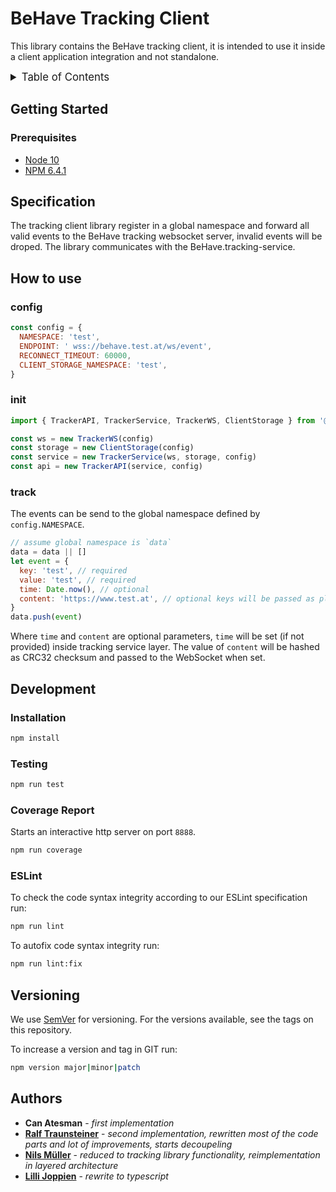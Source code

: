 <!-- markdownlint-disable MD041 -->
<!-- markdownlint-disable MD033 -->
<!-- markdownlint-disable MD028 -->

# BeHave Tracking Client

This library contains the BeHave tracking client, it is intended to use it inside a client application integration and not standalone.

<details>
  <summary style="font-size:1.2em;">Table of Contents</summary>
<!-- START doctoc generated TOC please keep comment here to allow auto update -->
<!-- DON'T EDIT THIS SECTION, INSTEAD RE-RUN doctoc TO UPDATE -->

- [Getting Started](#getting-started)
  - [Prerequisites](#prerequisites)
- [Specification](#specification)
- [How to use](#how-to-use)
  - [config](#config)
  - [init](#init)
  - [track](#track)
- [Development](#development)
  - [Installation](#installation)
  - [Testing](#testing)
  - [Coverage Report](#coverage-report)
  - [ESLint](#eslint)
- [Versioning](#versioning)
- [Authors](#authors)

<!-- END doctoc generated TOC please keep comment here to allow auto update -->
</details>

## Getting Started

### Prerequisites

- [Node 10](https://nodejs.org/)
- [NPM 6.4.1](https://www.npmjs.com/)

## Specification

The tracking client library register in a global namespace and forward all valid events to the BeHave tracking websocket server, invalid events will be droped. The library communicates with the BeHave.tracking-service.

## How to use

### config

```javascript
const config = {
  NAMESPACE: 'test',
  ENDPOINT: ' wss://behave.test.at/ws/event',
  RECONNECT_TIMEOUT: 60000,
  CLIENT_STORAGE_NAMESPACE: 'test',
}
```

### init

```javascript
import { TrackerAPI, TrackerService, TrackerWS, ClientStorage } from '@strg-behave/tracking-client-lib'

const ws = new TrackerWS(config)
const storage = new ClientStorage(config)
const service = new TrackerService(ws, storage, config)
const api = new TrackerAPI(service, config)
```

### track

The events can be send to the global namespace defined by `config.NAMESPACE`.

```javascript
// assume global namespace is `data`
data = data || []
let event = {
  key: 'test', // required
  value: 'test', // required
  time: Date.now(), // optional
  content: 'https://www.test.at', // optional keys will be passed as plain string
}
data.push(event)
```

Where `time` and `content` are optional parameters, `time` will be set (if not provided) inside tracking service layer. The value of `content` will be hashed as CRC32 checksum and passed to the WebSocket when set.

## Development

### Installation

```bash
npm install
```

### Testing

```bash
npm run test
```

### Coverage Report

Starts an interactive http server on port `8888`.

```bash
npm run coverage

```

### ESLint

To check the code syntax integrity according to our ESLint specification run:

```bash
npm run lint
```

To autofix code syntax integrity run:

```bash
npm run lint:fix
```

## Versioning

We use [SemVer](http://semver.org/) for versioning. For the versions available, see the tags on this repository.

To increase a version and tag in GIT run:

```bash
npm version major|minor|patch
```

## Authors

- **Can Atesman** - _first implementation_
- **[Ralf Traunsteiner](mailto:ralf.traunsteiner@strg.at)** - _second implementation, rewritten most of the code parts and lot of improvements, starts decoupeling_
- **[Nils Müller](mailto:nils.mueller@strg.at)** - _reduced to tracking library functionality, reimplementation in layered architecture_
- **[Lilli Joppien](mailto:lilli.joppien@strg.at)** - _rewrite to typescript_
